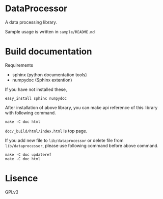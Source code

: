 DataProcessor
=============

A data processing library.

Sample usage is written in `sample/README.md`


Build documentation
===================
Requirements

- sphinx (python documentation tools)
- numpydoc (Sphinx extention)

If you have not installed these,

    easy_install sphinx numpydoc

After installation of above library,
you can make api reference of this library with following command.

    make -C doc html

`doc/_build/html/index.html` is top page.

If you add new file to `lib/dataprocessor` or delete file from `lib/dataprocessor`,
please use following command before above command.

    make -C doc updateref
    make -C doc html


Lisence
==========
GPLv3
